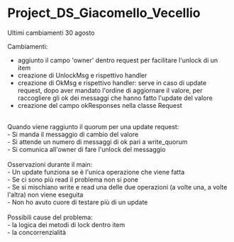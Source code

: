 # Project_DS_Giacomello_Vecellio
Ultimi cambiamenti 30 agosto

Cambiamenti:
- aggiunto il campo 'owner' dentro request per facilitare l'unlock di un item <br>
- creazione di UnlockMsg e rispettivo handler<br>
- creazione di OkMsg e rispettivo handler: serve in caso di update request, dopo aver mandato l'ordine di aggiornare il valore, per raccogliere gli ok dei messaggi che hanno fatto l'update del valore<br>
- creazione del campo okResponses nella classe Request<br>
<br>
Quando viene raggiunto il quorum per una update request:<br>
- Si manda il messaggio di cambio del valore<br>
- Si attende un numero di messaggi di ok pari a write_quorum <br>
- Si comunica all'owner di fare l'unlock del messaggio<br>
<br>
Osservazioni durante il main: <br>
- Un update funziona se è l'unica operazione che viene fatta<br>
- Se ci sono più read il problema non si pone<br>
- Se si mischiano write e read una delle due operazioni (a volte una, a volte l'altra) non viene eseguita<br>
- Non ho avuto cuore di testare più di un update<br>
<br>
Possibili cause del problema:<br>
- la logica dei metodi di lock dentro item<br>
- la concorrenzialità<br>
